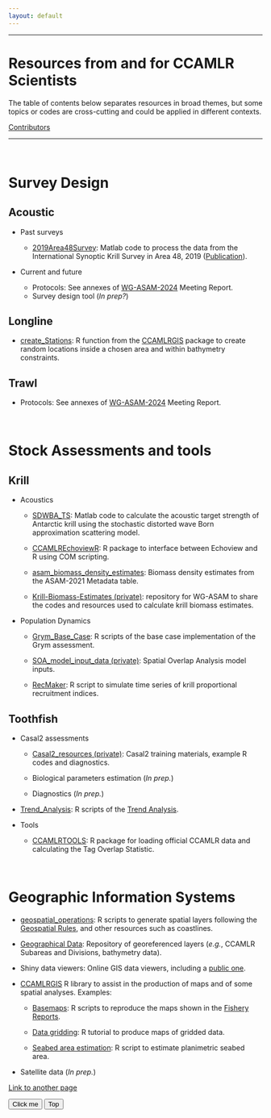 ```yaml
---
layout: default
---
```


[CCAMLRGIS]:https://github.com/ccamlr/CCAMLRGIS?tab=readme-ov-file#ccamlrgis-r-package

------------------------------------------------------------------------

# Resources from and for CCAMLR Scientists

The table of contents below separates resources in broad themes,
but some topics or codes are cross-cutting and could be applied in different contexts.

[Contributors](./Contributors.html)

------------------------------------------------------------------------

<br>

# Survey Design


##	Acoustic

- Past surveys
  - [2019Area48Survey](https://github.com/ccamlr/2019Area48Survey): Matlab code to process
  the data from the International Synoptic Krill Survey in Area 48, 2019
  ([Publication](https://academic.oup.com/jcb/article/41/4/ruab071/6455606)).
  
- Current and future
  - Protocols: See annexes of [WG-ASAM-2024](https://meetings.ccamlr.org/wg-asam-2024) Meeting Report.
  - Survey design tool (*In prep?*)


## Longline

- [create_Stations](https://github.com/ccamlr/CCAMLRGIS#22-create-stations): R function from
the [CCAMLRGIS] package to create random locations inside a chosen area and within bathymetry constraints.

## Trawl

  - Protocols: See annexes of [WG-ASAM-2024](https://meetings.ccamlr.org/wg-asam-2024) Meeting Report.


<br>

# Stock Assessments and tools

## Krill

- Acoustics

  - [SDWBA_TS](https://github.com/ccamlr/SDWBA_TS): Matlab code to calculate the acoustic target
  strength of Antarctic krill using the stochastic distorted wave Born approximation scattering model.

  - [CCAMLREchoviewR](https://github.com/ccamlr/CCAMLREchoviewR): R package to interface between
  Echoview and R using COM scripting.

  - [asam_biomass_density_estimates](https://github.com/ccamlr/asam_biomass_density_estimates): Biomass
  density estimates from the ASAM-2021 Metadata table.

  - [Krill-Biomass-Estimates (private)](https://github.com/CCAMLR-Science/Krill-Biomass-Estimates):
  repository for WG-ASAM to share the codes and resources used to calculate krill biomass estimates.
  
  
- Population Dynamics

  - [Grym_Base_Case](https://github.com/ccamlr/Grym_Base_Case/tree/Simulations): R scripts
  of the base case implementation of the Grym assessment.

  - [SOA_model_input_data (private)](https://github.com/CCAMLR-Science/SOA_model_input_data): Spatial
  Overlap Analysis model inputs.
  
  - [RecMaker](https://github.com/ccamlr/RecMaker): R script to simulate time series of krill proportional
  recruitment indices.
  

## Toothfish

- Casal2 assessments

  - [Casal2_resources (private)](https://github.com/CCAMLR-Science/Casal2_resources): Casal2 training materials, 
  example R codes and diagnostics.
  
  -	Biological parameters estimation (*In prep.*)
  
  - Diagnostics (*In prep.*)
  
- [Trend_Analysis](https://github.com/CCAMLR-Science/Trend_Analysis): R scripts of the
[Trend Analysis](https://fishdocs.ccamlr.org/TrendAnalysis_2024.html).

- Tools

  - [CCAMLRTOOLS](https://github.com/CCAMLR-Science/CCAMLRTOOLS): R package for loading official CCAMLR data 
  and calculating the Tag Overlap Statistic.
  


<br>

# Geographic Information Systems 

-	[geospatial_operations](https://github.com/ccamlr/geospatial_operations): R scripts to generate
spatial layers following the [Geospatial Rules](https://github.com/ccamlr/geospatial_operations?tab=readme-ov-file#1-geospatial-rules),
and other resources such as coastlines.

-	[Geographical Data](https://github.com/ccamlr/data): Repository of georeferenced layers (*e.g.*,
CCAMLR Subareas and Divisions, bathymetry data).

-	Shiny data viewers: Online GIS data viewers, including a [public one](https://ccamlrgis.shinyapps.io/public/).

- [CCAMLRGIS] R library to assist in the production of maps and of some spatial analyses. Examples:

  - [Basemaps](https://github.com/ccamlr/CCAMLRGIS/blob/master/Basemaps/Basemaps.md#basemaps): R scripts 
  to reproduce the maps shown in the [Fishery Reports](https://fisheryreports.ccamlr.org./).

  - [Data gridding](https://github.com/ccamlr/CCAMLRGIS/blob/master/Advanced_Grids/Advanced_Grids.md#advanced-grids-tutorial): 
  R tutorial to produce maps of gridded data.

  - [Seabed area estimation](./seabed_area_doc.html): R script to estimate planimetric seabed area.

-	Satellite data (*In prep.*)


[Link to another page](./another-page.html)

<button name="button" onclick="./">Click me</button>
<button name="button" onclick="https://www.ccamlr.org/">Top</button>